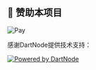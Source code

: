 ## 🏢 赞助本项目
![Pay](https://github.com/user-attachments/assets/aa1c2de6-80da-443e-a4ba-e18baac17614)

感谢DartNode提供技术支持：

[![Powered by DartNode](https://dartnode.com/branding/DN-Open-Source-sm.png)](https://dartnode.com "Powered by DartNode - Free VPS for Open Source")
